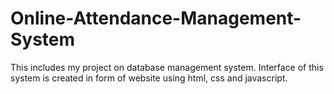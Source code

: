 # Online-Attendance-Management-System
This includes my project on database management system. Interface of this system is created in form of website using html, css and javascript.
